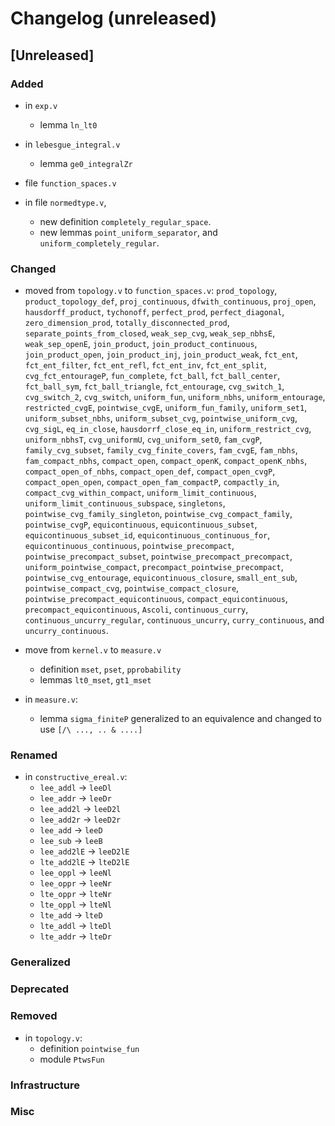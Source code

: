 # Changelog (unreleased)

## [Unreleased]

### Added

- in `exp.v`
  + lemma `ln_lt0`

- in `lebesgue_integral.v`
  + lemma `ge0_integralZr`
- file `function_spaces.v`

- in file `normedtype.v`,
  + new definition `completely_regular_space`.
  + new lemmas `point_uniform_separator`, and 
    `uniform_completely_regular`.

### Changed
- moved from `topology.v` to `function_spaces.v`: `prod_topology`, 
    `product_topology_def`, `proj_continuous`, `dfwith_continuous`, 
    `proj_open`, `hausdorff_product`, `tychonoff`, `perfect_prod`, 
    `perfect_diagonal`, `zero_dimension_prod`, `totally_disconnected_prod`, 
    `separate_points_from_closed`, `weak_sep_cvg`, `weak_sep_nbhsE`, 
    `weak_sep_openE`, `join_product`, `join_product_continuous`, 
    `join_product_open`, `join_product_inj`, `join_product_weak`, `fct_ent`, 
    `fct_ent_filter`, `fct_ent_refl`, `fct_ent_inv`, `fct_ent_split`, 
    `cvg_fct_entourageP`, `fun_complete`, `fct_ball`, `fct_ball_center`, 
    `fct_ball_sym`, `fct_ball_triangle`, `fct_entourage`, `cvg_switch_1`, 
    `cvg_switch_2`, `cvg_switch`, `uniform_fun`, `uniform_nbhs`, 
    `uniform_entourage`, `restricted_cvgE`, `pointwise_cvgE`, 
    `uniform_fun_family`, `uniform_set1`, `uniform_subset_nbhs`, 
    `uniform_subset_cvg`, `pointwise_uniform_cvg`, `cvg_sigL`, `eq_in_close`, 
    `hausdorrf_close_eq_in`, `uniform_restrict_cvg`, `uniform_nbhsT`, 
    `cvg_uniformU`, `cvg_uniform_set0`, `fam_cvgP`, `family_cvg_subset`, 
    `family_cvg_finite_covers`, `fam_cvgE`, `fam_nbhs`, `fam_compact_nbhs`, 
    `compact_open`, `compact_openK`, `compact_openK_nbhs`, 
    `compact_open_of_nbhs`, `compact_open_def`, `compact_open_cvgP`, 
    `compact_open_open`, `compact_open_fam_compactP`, `compactly_in`, 
    `compact_cvg_within_compact`, `uniform_limit_continuous`, 
    `uniform_limit_continuous_subspace`, `singletons`, 
    `pointwise_cvg_family_singleton`, `pointwise_cvg_compact_family`, 
    `pointwise_cvgP`, `equicontinuous`, `equicontinuous_subset`, 
    `equicontinuous_subset_id`, `equicontinuous_continuous_for`, 
    `equicontinuous_continuous`, `pointwise_precompact`, 
    `pointwise_precompact_subset`, `pointwise_precompact_precompact`, 
    `uniform_pointwise_compact`, `precompact_pointwise_precompact`, 
    `pointwise_cvg_entourage`, `equicontinuous_closure`, `small_ent_sub`, 
    `pointwise_compact_cvg`, `pointwise_compact_closure`, 
    `pointwise_precompact_equicontinuous`, `compact_equicontinuous`, 
    `precompact_equicontinuous`, `Ascoli`, `continuous_curry`, 
    `continuous_uncurry_regular`, `continuous_uncurry`, `curry_continuous`, and 
    `uncurry_continuous`.

- move from `kernel.v` to `measure.v`
  + definition `mset`, `pset`, `pprobability`
  + lemmas `lt0_mset`, `gt1_mset`

- in `measure.v`:
  + lemma `sigma_finiteP` generalized to an equivalence and changed to use `[/\ ..., .. & ....]`

### Renamed

- in `constructive_ereal.v`:
  + `lee_addl` -> `leeDl`
  + `lee_addr` -> `leeDr`
  + `lee_add2l` -> `leeD2l`
  + `lee_add2r` -> `leeD2r`
  + `lee_add` -> `leeD`
  + `lee_sub` -> `leeB`
  + `lee_add2lE` -> `leeD2lE`
  + `lte_add2lE` -> `lteD2lE`
  + `lee_oppl` -> `leeNl`
  + `lee_oppr` -> `leeNr`
  + `lte_oppr` -> `lteNr`
  + `lte_oppl` -> `lteNl`
  + `lte_add` -> `lteD`
  + `lte_addl` -> `lteDl`
  + `lte_addr` -> `lteDr`

### Generalized

### Deprecated

### Removed

- in `topology.v`:
  + definition `pointwise_fun`
  + module `PtwsFun`

### Infrastructure

### Misc
